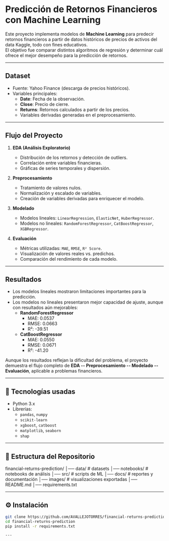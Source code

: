 # Predicción de Retornos Financieros con Machine Learning

Este proyecto implementa modelos de **Machine Learning** para predecir retornos financieros a partir de datos históricos de precios de activos del data Kaggle, todo con fines educativos.  
El objetivo fue comparar distintos algoritmos de regresión y determinar cuál ofrece el mejor desempeño para la predicción de retornos.

---

## Dataset
- Fuente: Yahoo Finance (descarga de precios históricos).  
- Variables principales:
  - **Date**: Fecha de la observación.
  - **Close**: Precio de cierre.
  - **Returns**: Retornos calculados a partir de los precios.
  - Variables derivadas generadas en el preprocesamiento.

---

## Flujo del Proyecto
1. **EDA (Análisis Exploratorio)**
   - Distribución de los retornos y detección de outliers.
   - Correlación entre variables financieras.
   - Gráficas de series temporales y dispersión.

2. **Preprocesamiento**
   - Tratamiento de valores nulos.
   - Normalización y escalado de variables.
   - Creación de variables derivadas para enriquecer el modelo.

3. **Modelado**
   - Modelos lineales: `LinearRegression`, `ElasticNet`, `HuberRegressor`.
   - Modelos no lineales: `RandomForestRegressor`, `CatBoostRegressor`, `XGBRegressor`.

4. **Evaluación**
   - Métricas utilizadas: `MAE`, `RMSE`, `R² Score`.
   - Visualización de valores reales vs. predichos.
   - Comparación del rendimiento de cada modelo.

---

## Resultados
- Los modelos lineales mostraron limitaciones importantes para la predicción.  
- Los modelos no lineales presentaron mejor capacidad de ajuste, aunque con resultados aún mejorables:
  - **RandomForestRegressor**
    - MAE: 0.0537
    - RMSE: 0.0663
    - R²: -39.51
  - **CatBoostRegressor**
    - MAE: 0.0550
    - RMSE: 0.0671
    - R²: -41.20  

Aunque los resultados reflejan la dificultad del problema, el proyecto demuestra el flujo completo de **EDA -- Preprocesamiento -- Modelado -- Evaluación**, aplicable a problemas financieros.

---

## 🚀 Tecnologías usadas
- Python 3.x  
- Librerías:  
  - `pandas`, `numpy`  
  - `scikit-learn`  
  - `xgboost`, `catboost`  
  - `matplotlib`, `seaborn`  
  - `shap`

---

## 📂 Estructura del Repositorio

financial-returns-prediction/
│── data/              # datasets
│── notebooks/         # notebooks de análisis
│── src/               # scripts de ML
│── docs/              # reportes y documentación
│── images/            # visualizaciones exportadas
│── README.md
│── requirements.txt


---

## ⚙️ Instalación
```bash
git clone https://github.com/AVALLEJOTORRES/financial-returns-prediction.git
cd financial-returns-prediction
pip install -r requirements.txt

---



